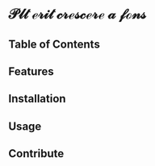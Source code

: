 # $\mathscr{Plt\ erit\ crescere\ a\ fons}$

## Table of Contents
## Features
## Installation
## Usage
## Contribute